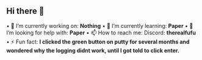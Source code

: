 ## Hi there 👋

• 🔭 I’m currently working on: **Nothing**
• 🌱 I’m currently learning: **Paper**
• 🤔 I’m looking for help with: **Paper**
• 📫 How to reach me: Discord: **therealfufu**
• ⚡ Fun fact: **I clicked the green button on putty for several months and wondered why the logging didnt work, until I got told to click enter.**
